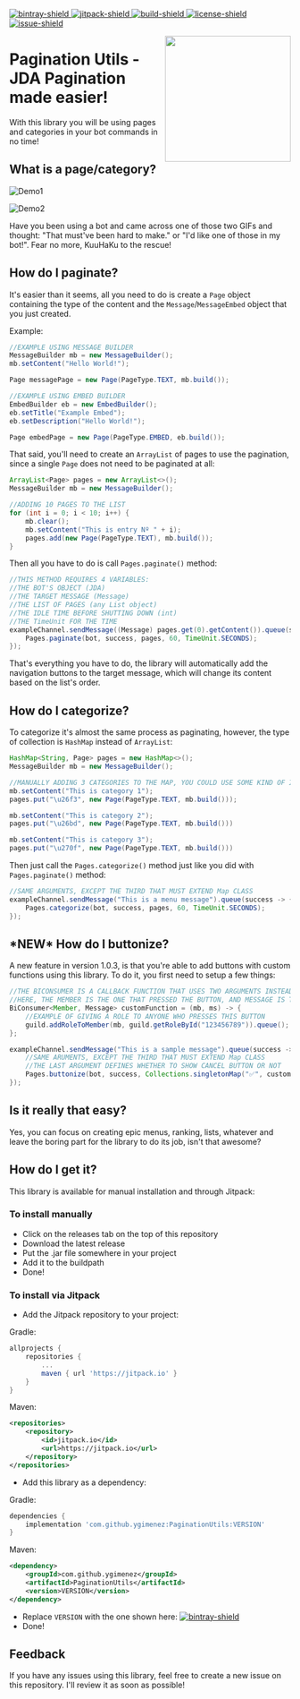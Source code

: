 [build]: https://github.com/ygimenez/PaginationUtils/tree/master
[jitpack]: https://jitpack.io/#ygimenez/PaginationUtils
[bintray]: https://bintray.com/ygimenez/maven/PaginationUtils/_latestVersion
[license]: https://github.com/ygimenez/PaginationUtils/blob/master/LICENSE
[issue]: https://github.com/ygimenez/PaginationUtils/issues
[build-shield]: https://img.shields.io/github/workflow/status/ygimenez/PaginationUtils/Java%20CI?label=Build
[jitpack-shield]: https://img.shields.io/badge/Download-Jitpack-success
[bintray-shield]: https://api.bintray.com/packages/ygimenez/maven/PaginationUtils/images/download.svg
[license-shield]: https://img.shields.io/github/license/ygimenez/PaginationUtils?color=lightgrey&label=License
[issue-shield]: https://img.shields.io/github/issues/ygimenez/PaginationUtils?label=Issues
[ ![bintray-shield][] ][bintray]
[ ![jitpack-shield][] ][jitpack]
[ ![build-shield][] ][build]
[ ![license-shield][] ][license]
[ ![issue-shield][] ][issue]

<img align="right" src="https://i.imgur.com/ptJkj6t.png" height=225 width=225>

# Pagination Utils - JDA Pagination made easier!

With this library you will be using pages and categories in your bot commands in no time!

## What is a page/category?

![Demo1](https://i.imgur.com/7bMGoJC.gif)

![Demo2](https://i.imgur.com/ZbgoADy.gif)

Have you been using a bot and came across one of those two GIFs and thought: "That must've been hard to make." or "I'd like one of those in my bot!". Fear no more, KuuHaKu to the rescue!

## How do I paginate?

It's easier than it seems, all you need to do is create a `Page` object containing the type of the content and the `Message`/`MessageEmbed` object that you just created.

Example:

```java
//EXAMPLE USING MESSAGE BUILDER
MessageBuilder mb = new MessageBuilder();
mb.setContent("Hello World!");

Page messagePage = new Page(PageType.TEXT, mb.build());

//EXAMPLE USING EMBED BUILDER
EmbedBuilder eb = new EmbedBuilder();
eb.setTitle("Example Embed");
eb.setDescription("Hello World!");

Page embedPage = new Page(PageType.EMBED, eb.build());
```

That said, you'll need to create an `ArrayList` of pages to use the pagination, since a single `Page` does not need to be paginated at all:

```java
ArrayList<Page> pages = new ArrayList<>();
MessageBuilder mb = new MessageBuilder();

//ADDING 10 PAGES TO THE LIST
for (int i = 0; i < 10; i++) {
    mb.clear();
    mb.setContent("This is entry Nº " + i);
    pages.add(new Page(PageType.TEXT), mb.build());
}
```

Then all you have to do is call `Pages.paginate()` method:

```java
//THIS METHOD REQUIRES 4 VARIABLES:
//THE BOT'S OBJECT (JDA)
//THE TARGET MESSAGE (Message)
//THE LIST OF PAGES (any List object)
//THE IDLE TIME BEFORE SHUTTING DOWN (int)
//THE TimeUnit FOR THE TIME
exampleChannel.sendMessage((Message) pages.get(0).getContent()).queue(success -> {
    Pages.paginate(bot, success, pages, 60, TimeUnit.SECONDS);
});
```

That's everything you have to do, the library will automatically add the navigation buttons to the target message, which will change its content based on the list's order.

## How do I categorize?

To categorize it's almost the same process as paginating, however, the type of collection is `HashMap` instead of `ArrayList`:

```java
HashMap<String, Page> pages = new HashMap<>();
MessageBuilder mb = new MessageBuilder();

//MANUALLY ADDING 3 CATEGORIES TO THE MAP, YOU COULD USE SOME KIND OF ITERATION TO FILL IT (Map key must be a emote's unicode - See https://emojipedia.org/ for unicodes)
mb.setContent("This is category 1");
pages.put("\u26f3", new Page(PageType.TEXT, mb.build()));

mb.setContent("This is category 2");
pages.put("\u26bd", new Page(PageType.TEXT, mb.build()))

mb.setContent("This is category 3");
pages.put("\u270f", new Page(PageType.TEXT, mb.build()))
```

Then just call the `Pages.categorize()` method just like you did with `Pages.paginate()` method:

```java
//SAME ARGUMENTS, EXCEPT THE THIRD THAT MUST EXTEND Map CLASS
exampleChannel.sendMessage("This is a menu message").queue(success -> {
    Pages.categorize(bot, success, pages, 60, TimeUnit.SECONDS);
});
```

## \*NEW\* How do I buttonize?

A new feature in version 1.0.3, is that you're able to add buttons with custom functions using this library. To do it, you first need to setup a few things:

```java
//THE BICONSUMER IS A CALLBACK FUNCTION THAT USES TWO ARGUMENTS INSTEAD OF ONE
//HERE, THE MEMBER IS THE ONE THAT PRESSED THE BUTTON, AND MESSAGE IS THE BUTTONIZED MESSAGE ITSELF
BiConsumer<Member, Message> customFunction = (mb, ms) -> {
    //EXAMPLE OF GIVING A ROLE TO ANYONE WHO PRESSES THIS BUTTON
    guild.addRoleToMember(mb, guild.getRoleById("123456789")).queue();
};

exampleChannel.sendMessage("This is a sample message").queue(success -> {
    //SAME ARUMENTS, EXCEPT THE THIRD THAT MUST EXTEND Map CLASS
    //THE LAST ARGUMENT DEFINES WHETHER TO SHOW CANCEL BUTTON OR NOT
    Pages.buttonize(bot, success, Collections.singletonMap("✅", customFunction), false);
});
```

## Is it really that easy?

Yes, you can focus on creating epic menus, ranking, lists, whatever and leave the boring part for the library to do its job, isn't that awesome?

## How do I get it?

This library is available for manual installation and through Jitpack:

### To install manually
* Click on the releases tab on the top of this repository
* Download the latest release
* Put the .jar file somewhere in your project
* Add it to the buildpath
* Done!

### To install via Jitpack
* Add the Jitpack repository to your project:

Gradle:

```gradle
allprojects {
    repositories {
        ...
        maven { url 'https://jitpack.io' }
    }
}
```

Maven:

```xml
<repositories>
    <repository>
        <id>jitpack.io</id>
        <url>https://jitpack.io</url>
    </repository>
</repositories>
```

* Add this library as a dependency:

Gradle:

```gradle
dependencies {
    implementation 'com.github.ygimenez:PaginationUtils:VERSION'
}
```

Maven:

```xml
<dependency>
    <groupId>com.github.ygimenez</groupId>
    <artifactId>PaginationUtils</artifactId>
    <version>VERSION</version>
</dependency>
```

* Replace `VERSION` with the one shown here: [ ![bintray-shield][] ][bintray]
* Done!

## Feedback

If you have any issues using this library, feel free to create a new issue on this repository. I'll review it as soon as possible!
